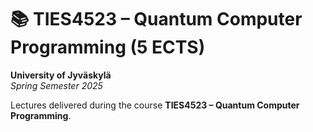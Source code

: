 # 📚 TIES4523 – Quantum Computer Programming (5 ECTS)

**University of Jyväskylä**  
*Spring Semester 2025*

Lectures delivered during the course **TIES4523 – Quantum Computer Programming**.  
